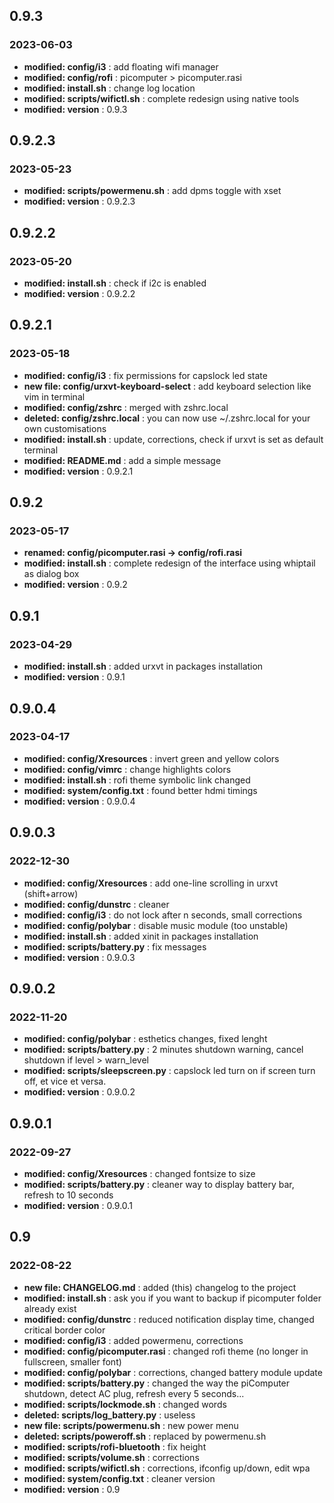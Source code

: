 ## 0.9.3
### 2023-06-03

- **modified:   config/i3** : add floating wifi manager
- **modified:   config/rofi** : picomputer > picomputer.rasi
- **modified:   install.sh** : change log location
- **modified:   scripts/wifictl.sh** : complete redesign using native tools
- **modified:   version** : 0.9.3


## 0.9.2.3
### 2023-05-23

- **modified:   scripts/powermenu.sh** : add dpms toggle with xset
- **modified:   version** : 0.9.2.3


## 0.9.2.2
### 2023-05-20

- **modified:   install.sh** : check if i2c is enabled
- **modified:   version** : 0.9.2.2


## 0.9.2.1
### 2023-05-18

- **modified:   config/i3** : fix permissions for capslock led state
- **new file:   config/urxvt-keyboard-select** : add keyboard selection like vim in terminal
- **modified:   config/zshrc** : merged with zshrc.local
- **deleted:    config/zshrc.local** : you can now use ~/.zshrc.local for your own customisations
- **modified:   install.sh** : update, corrections, check if urxvt is set as default terminal
- **modified:   README.md** : add a simple message
- **modified:   version** : 0.9.2.1


## 0.9.2
### 2023-05-17

- **renamed:    config/picomputer.rasi -> config/rofi.rasi**
- **modified:   install.sh** : complete redesign of the interface using whiptail as dialog box
- **modified:   version** : 0.9.2


## 0.9.1
### 2023-04-29

- **modified:   install.sh** : added urxvt in packages installation
- **modified:   version** : 0.9.1


## 0.9.0.4
### 2023-04-17

- **modified:   config/Xresources** : invert green and yellow colors
- **modified:   config/vimrc** : change highlights colors
- **modified:   install.sh** : rofi theme symbolic link changed
- **modified:   system/config.txt** : found better hdmi timings
- **modified:   version** : 0.9.0.4


## 0.9.0.3
### 2022-12-30

- **modified:   config/Xresources** : add one-line scrolling in urxvt (shift+arrow)
- **modified:   config/dunstrc** : cleaner
- **modified:   config/i3** : do not lock after n seconds, small corrections
- **modified:   config/polybar** : disable music module (too unstable)
- **modified:   install.sh** : added xinit in packages installation
- **modified:   scripts/battery.py** : fix messages
- **modified:   version** : 0.9.0.3


## 0.9.0.2
### 2022-11-20

- **modified:   config/polybar** : esthetics changes, fixed lenght
- **modified:   scripts/battery.py** : 2 minutes shutdown warning, cancel shutdown if level > warn_level
- **modified:   scripts/sleepscreen.py** : capslock led turn on if screen turn off, et vice et versa.
- **modified:   version** : 0.9.0.2


## 0.9.0.1
### 2022-09-27

- **modified:   config/Xresources** : changed fontsize to size
- **modified:   scripts/battery.py** : cleaner way to display battery bar, refresh to 10 seconds
- **modified:   version** : 0.9.0.1

## 0.9
### 2022-08-22

- **new file:   CHANGELOG.md** : added (this) changelog to the project
- **modified:   install.sh** : ask you if you want to backup if picomputer folder already exist
- **modified:   config/dunstrc** : reduced notification display time, changed critical border color
- **modified:   config/i3** : added powermenu, corrections
- **modified:   config/picomputer.rasi** : changed rofi theme (no longer in fullscreen, smaller font)
- **modified:   config/polybar** : corrections, changed battery module update
- **modified:   scripts/battery.py** : changed the way the piComputer shutdown, detect AC plug, refresh every 5 seconds...
- **modified:   scripts/lockmode.sh** : changed words
- **deleted:    scripts/log_battery.py** : useless
- **new file:   scripts/powermenu.sh** : new power menu
- **deleted:    scripts/poweroff.sh** : replaced by powermenu.sh
- **modified:   scripts/rofi-bluetooth** : fix height
- **modified:   scripts/volume.sh** : corrections
- **modified:   scripts/wifictl.sh** : corrections, ifconfig up/down, edit wpa
- **modified:   system/config.txt** : cleaner version
- **modified:   version** : 0.9
